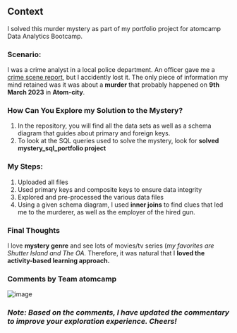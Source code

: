 ## Context
I solved this murder mystery as part of my portfolio project for atomcamp Data Analytics Bootcamp.

### Scenario:
I was a crime analyst in a local police department. An officer gave me a [crime scene report](crime_scene_report.csv), but I accidently lost it. The only piece of information my mind retained was it was about a **murder** that probably happened on **9th March 2023** in **Atom-city**. 

### How Can You Explore my Solution to the Mystery?
1. In the repository, you will find all the data sets as well as a schema diagram that guides about primary and foreign keys.
2. To look at the SQL queries used to solve the mystery, look for **solved mystery_sql_portfolio project**

### My Steps:
1. Uploaded all files
2. Used primary keys and composite keys to ensure data integrity
3. Explored and pre-processed the various data files
4. Using a given schema diagram, I used **inner joins** to find clues that led me to the murderer, as well as the employer of the hired gun.

### Final Thoughts
I love **mystery genre** and see lots of movies/tv series (_my favorites are Shutter Island and The OA._ Therefore, it was natural that I **loved the activity-based learning approach.**

### Comments by Team atomcamp
![image](https://github.com/user-attachments/assets/277fd611-d4ba-4d46-9f07-6146af84f517)

### _Note: Based on the comments, I have updated the commentary to improve your exploration experience. Cheers!_
